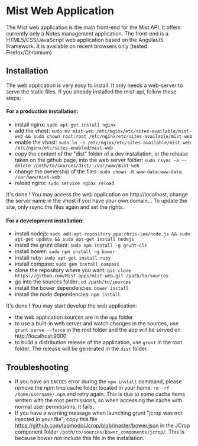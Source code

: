 Mist Web Application
====================

The Mist web application is the main front-end for the Mist API. It offers currently only a Notes management application. The front-end is a HTML5/CSS/JavaScript web application based on the AngularJS Framework. It is available on recent browsers only (tested Firefox/Chromium)

## Installation

The web application is very easy to install. It only needs a web-server to serve the static files. If you already installed the mist-api, follow these steps:

#### For a production installation:
* install nginx: `sudo apt-get install nginx`
* add the vhost: `sudo mv mist-web /etc/nginx/etc/sites-available/mist-web && sudo chown root:root /etc/nginx/etc/sites-available/mist-web`
* enable the vhost: `sudo ln -s /etc/nginx/etc/sites-available/mist-web /etc/nginx/etc/sites-enabled/mist-web`
* copy the content of the "dist" folder of a dev installation, or the release taken on the github page, into the web server folder: `sudo rsync -a --delete /path/to/sources/dist/ /var/www/mist-web`
* change the ownership of the files: `sudo chown -R www-data:www-data /var/www/mist-web`
* reload nginx: `sudo service nginx reload`

It's done ! You may access the web application on http://localhost, change the server name in the vhost if you have your own domain... To update the site, only rsync the files again and set the rights.

#### For a development installation:
* install nodejs: `sudo add-apt-repository ppa:chris-lea/node.js && sudo apt-get update && sudo apt-get install nodejs`
* install the grunt client: `sudo npm install -g grunt-cli`
* install bower: `sudo npm install -g bower`
* install ruby: `sudo apt-get install ruby`
* install compass: `sudo gem install compass`
* clone the repository where you want: `git clone https://github.com/Mist-apps/mist-web.git /path/to/sources`
* go into the sources folder: `cd /path/to/sources`
* install the bower dependencies: `bower install`
* install the node dependencies: `npm install`

It's done ! You may start develop the web application:
* the web application sources are in the `app` folder
* to use a built-in web server and watch changes in the sources, use `grunt serve --force` in the root folder and the app will be served on http://localhost:9000
* to build a distribution release of the application, use `grunt` in the root folder. The release will be generated in the `dist` folder.

## Troubleshooting

* If you have an `EACCES` error during the `npm install` command, please remove the npm tmp cache folder located in your home: `rm -rf /home/username/.npm` and retry again. This is due to some cache items written with the root permissions, so when accessing the cache with normal user permissions, it fails.
* If you have a warning message when launching grunt "jcrop was not injected in your file", copy this file https://github.com/tapmodo/Jcrop/blob/master/bower.json in the JCrop component folder `/path/to/sources/bower_components/jcrop/`. This is because bower not include this file in the installation.
